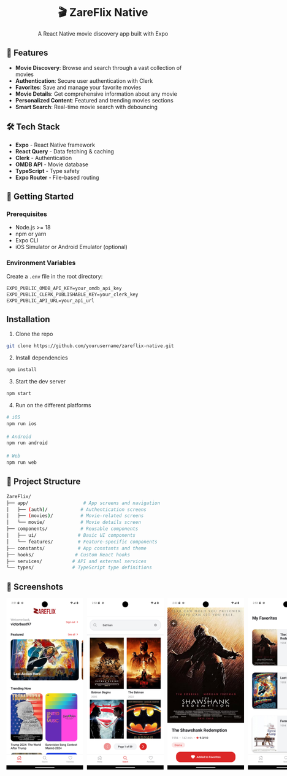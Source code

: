 <div align="center">
  <h1>🎬 ZareFlix Native</h1>
  <p>A React Native movie discovery app built with Expo</p>
</div>

## 📱 Features

- **Movie Discovery**: Browse and search through a vast collection of movies
- **Authentication**: Secure user authentication with Clerk
- **Favorites**: Save and manage your favorite movies
- **Movie Details**: Get comprehensive information about any movie
- **Personalized Content**: Featured and trending movies sections
- **Smart Search**: Real-time movie search with debouncing

## 🛠 Tech Stack

- **Expo** - React Native framework
- **React Query** - Data fetching & caching
- **Clerk** - Authentication
- **OMDB API** - Movie database
- **TypeScript** - Type safety
- **Expo Router** - File-based routing

## 🚀 Getting Started

### Prerequisites

- Node.js >= 18
- npm or yarn
- Expo CLI
- iOS Simulator or Android Emulator (optional)

### Environment Variables

Create a `.env` file in the root directory:

```env
EXPO_PUBLIC_OMDB_API_KEY=your_omdb_api_key
EXPO_PUBLIC_CLERK_PUBLISHABLE_KEY=your_clerk_key
EXPO_PUBLIC_API_URL=your_api_url
```

## Installation

1. Clone the repo

```bash
git clone https://github.com/yourusername/zareflix-native.git
```

2. Install dependencies

```bash
npm install
```

3. Start the dev server

```bash
npm start
```

4. Run on the different platforms

```bash
# iOS
npm run ios

# Android
npm run android

# Web
npm run web
```

## 📁 Project Structure

```bash
ZareFlix/
├── app/                    # App screens and navigation
│   ├── (auth)/            # Authentication screens
│   ├── (movies)/          # Movie-related screens
│   └── movie/             # Movie details screen
├── components/            # Reusable components
│   ├── ui/               # Basic UI components
│   └── features/         # Feature-specific components
├── constants/            # App constants and theme
├── hooks/               # Custom React hooks
├── services/           # API and external services
└── types/              # TypeScript type definitions
```

## 📱 Screenshots

<div style="display: flex; gap: 10px;"> 
   <img src="assets/images/home.png" width="200" alt="Home Screen"/>
   <img src="assets/images/search.png" width="200" alt="Search Screen"/>
   <img src="assets/images/details.png" width="200" alt="Details Screen"/>
   <img src="assets/images/favorites.png" width="200" alt="Details Screen"/>
</div>
